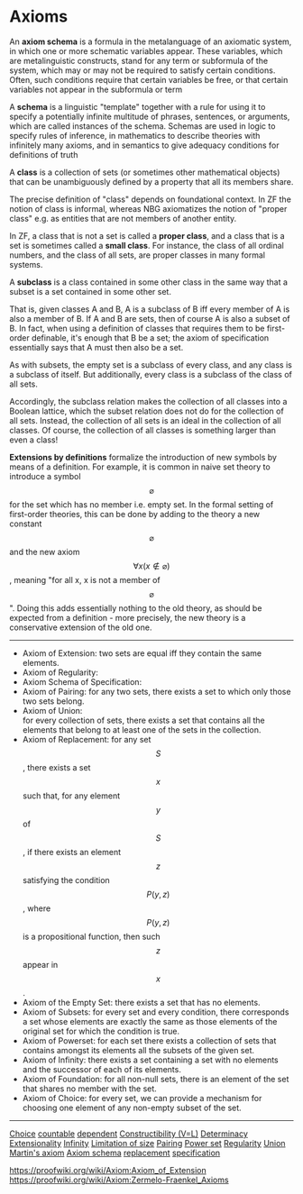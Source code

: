 # Axioms


An **axiom schema** is a formula in the metalanguage of an axiomatic system, in which one or more schematic variables appear. These variables, which are metalinguistic constructs, stand for any term or subformula of the system, which may or may not be required to satisfy certain conditions. Often, such conditions require that certain variables be free, or that certain variables not appear in the subformula or term

A **schema** is a linguistic "template" together with a rule for using it to specify a potentially infinite multitude of phrases, sentences, or arguments, which are called instances of the schema. Schemas are used in logic to specify rules of inference, in mathematics to describe theories with infinitely many axioms, and in semantics to give adequacy conditions for definitions of truth

A **class** is a collection of sets (or sometimes other mathematical objects) that can be unambiguously defined by a property that all its members share.

The precise definition of "class" depends on foundational context. In ZF the notion of class is informal, whereas NBG axiomatizes the notion of "proper class" e.g. as entities that are not members of another entity.

In ZF, a class that is not a set is called a **proper class**, and a class that is a set is sometimes called a **small class**. For instance, the class of all ordinal numbers, and the class of all sets, are proper classes in many formal systems.

A **subclass** is a class contained in some other class in the same way that a subset is a set contained in some other set.

That is, given classes A and B, A is a subclass of B iff every member of A is also a member of B. If A and B are sets, then of course A is also a subset of B. In fact, when using a definition of classes that requires them to be first-order definable, it's enough that B be a set; the axiom of specification essentially says that A must then also be a set.

As with subsets, the empty set is a subclass of every class, and any class is a subclass of itself. But additionally, every class is a subclass of the class of all sets.

Accordingly, the subclass relation makes the collection of all classes into a Boolean lattice, which the subset relation does not do for the collection of all sets. Instead, the collection of all sets is an ideal in the collection of all classes. Of course, the collection of all classes is something larger than even a class!

**Extensions by definitions** formalize the introduction of new symbols by means of a definition. For example, it is common in naive set theory to introduce a symbol $$\varnothing$$ for the set which has no member i.e. empty set. In the formal setting of first-order theories, this can be done by adding to the theory a new constant $$\varnothing$$ and the new axiom $$\forall x(x\notin \varnothing)$$, meaning "for all x, x is not a member of $$\varnothing$$". Doing this adds essentially nothing to the old theory, as should be expected from a definition - more precisely, the new theory is a conservative extension of the old one.






---

- Axiom of Extension: 
  two sets are equal iff they contain the same elements.
- Axiom of Regularity: 
- Axiom Schema of Specification: 
- Axiom of Pairing: 
  for any two sets, there exists a set to which only those two sets belong.
- Axiom of Union:  
  for every collection of sets, there exists a set that contains all the elements that belong to at least one of the sets in the collection.
- Axiom of Replacement: 
  for any set $$S$$, there exists a set $$x$$ such that, for any element $$y$$ of $$S$$, if there exists an element $$z$$ satisfying the condition $$P(y,z)$$, where $$P(y,z)$$ is a propositional function, then such $$z$$ appear in $$x$$.
- Axiom of the Empty Set: 
  there exists a set that has no elements.
- Axiom of Subsets: 
  for every set and every condition, there corresponds a set whose elements are exactly the same as those elements of the original set for which the condition is true.
- Axiom of Powerset: 
  for each set there exists a collection of sets that contains amongst its elements all the subsets of the given set.
- Axiom of Infinity: 
  there exists a set containing a set with no elements and the successor of each of its elements.
- Axiom of Foundation: 
  for all non-null sets, there is an element of the set that shares no member with the set.
- Axiom of Choice: 
  for every set, we can provide a mechanism for choosing one element of any non-empty subset of the set.



---

[Choice](https://www.wikiwand.com/en/Axiom_of_choice)
[countable](https://www.wikiwand.com/en/Axiom_of_countable_choice)
[dependent](https://www.wikiwand.com/en/Axiom_of_dependent_choice)
[Constructibility (V=L)](https://www.wikiwand.com/en/Axiom_of_constructibility)
[Determinacy](https://www.wikiwand.com/en/Axiom_of_determinacy)
[Extensionality](https://www.wikiwand.com/en/Axiom_of_extensionality)
[Infinity](https://www.wikiwand.com/en/Axiom_of_infinity)
[Limitation of size](https://www.wikiwand.com/en/Axiom_of_limitation_of_size)
[Pairing](https://www.wikiwand.com/en/Axiom_of_pairing)
[Power set](https://www.wikiwand.com/en/Axiom_of_power_set)
[Regularity](https://www.wikiwand.com/en/Axiom_of_regularity)
[Union](https://www.wikiwand.com/en/Axiom_of_union)
[Martin's axiom](https://www.wikiwand.com/en/Martin%27s_axiom)
[Axiom schema](https://www.wikiwand.com/en/Axiom_schema)
[replacement](https://www.wikiwand.com/en/Axiom_schema_of_replacement)
[specification](https://www.wikiwand.com/en/Axiom_schema_of_specification)


https://proofwiki.org/wiki/Axiom:Axiom_of_Extension
https://proofwiki.org/wiki/Axiom:Zermelo-Fraenkel_Axioms

